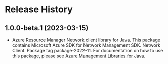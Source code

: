 # Release History

## 1.0.0-beta.1 (2023-03-15)

- Azure Resource Manager Network client library for Java. This package contains Microsoft Azure SDK for Network Management SDK. Network Client. Package tag package-2022-11. For documentation on how to use this package, please see [Azure Management Libraries for Java](https://aka.ms/azsdk/java/mgmt).

